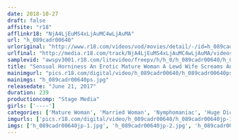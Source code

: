 ```yaml
---
date: 2018-10-27
draft: false
affsite: "r18"
afflinkr18: "NjA4LjEuMS4xLjAuMC4wLjAuMA"
url: "h_089cadr00640"
urloriginal: "http://www.r18.com/videos/vod/movies/detail/-/id=h_089cadr00640"
urlfinal: "http://media.r18.com/track/NjA4LjEuMS4xLjAuMC4wLjAuMA/videos/vod/movies/detail/-/id=h_089cadr00640"
samplevid: "awspv3001.r18.com/litevideo/freepv/h/h_0/h_089cadr00640/h_089cadr00640_dmb_w.mp4"
title: "Sensual Horniness An Erotic Mature Woman A Lewd Wife Screams And Cries In Pleasure While Getting Furiously Pumped By A Mega Sized Cock 4 Hours"
mainimgurl: "pics.r18.com/digital/video/h_089cadr00640/h_089cadr00640ps.jpg"
mainimgs: "h_089cadr00640ps.jpg"
releasedate: "June 21, 2017"
duration: 239
productioncomp: "Stage Media"
girls: ['----']
categories: ['Mature Woman', 'Married Woman', 'Nymphomaniac', 'Huge Dick - Large Dick', 'Over 4 Hours']
imgurls: ['pics.r18.com/digital/video/h_089cadr00640/h_089cadr00640jp-1.jpg', 'pics.r18.com/digital/video/h_089cadr00640/h_089cadr00640jp-2.jpg', 'pics.r18.com/digital/video/h_089cadr00640/h_089cadr00640jp-3.jpg', 'pics.r18.com/digital/video/h_089cadr00640/h_089cadr00640jp-4.jpg', 'pics.r18.com/digital/video/h_089cadr00640/h_089cadr00640jp-5.jpg', 'pics.r18.com/digital/video/h_089cadr00640/h_089cadr00640jp-6.jpg', 'pics.r18.com/digital/video/h_089cadr00640/h_089cadr00640jp-7.jpg', 'pics.r18.com/digital/video/h_089cadr00640/h_089cadr00640jp-8.jpg', 'pics.r18.com/digital/video/h_089cadr00640/h_089cadr00640jp-9.jpg', 'pics.r18.com/digital/video/h_089cadr00640/h_089cadr00640jp-10.jpg', 'pics.r18.com/digital/video/h_089cadr00640/h_089cadr00640jp-11.jpg', 'pics.r18.com/digital/video/h_089cadr00640/h_089cadr00640jp-12.jpg', 'pics.r18.com/digital/video/h_089cadr00640/h_089cadr00640jp-13.jpg', 'pics.r18.com/digital/video/h_089cadr00640/h_089cadr00640jp-14.jpg', 'pics.r18.com/digital/video/h_089cadr00640/h_089cadr00640jp-15.jpg', 'pics.r18.com/digital/video/h_089cadr00640/h_089cadr00640jp-16.jpg', 'pics.r18.com/digital/video/h_089cadr00640/h_089cadr00640jp-17.jpg', 'pics.r18.com/digital/video/h_089cadr00640/h_089cadr00640jp-18.jpg', 'pics.r18.com/digital/video/h_089cadr00640/h_089cadr00640jp-19.jpg', 'pics.r18.com/digital/video/h_089cadr00640/h_089cadr00640jp-20.jpg']
imgs: ['h_089cadr00640jp-1.jpg', 'h_089cadr00640jp-2.jpg', 'h_089cadr00640jp-3.jpg', 'h_089cadr00640jp-4.jpg', 'h_089cadr00640jp-5.jpg', 'h_089cadr00640jp-6.jpg', 'h_089cadr00640jp-7.jpg', 'h_089cadr00640jp-8.jpg', 'h_089cadr00640jp-9.jpg', 'h_089cadr00640jp-10.jpg', 'h_089cadr00640jp-11.jpg', 'h_089cadr00640jp-12.jpg', 'h_089cadr00640jp-13.jpg', 'h_089cadr00640jp-14.jpg', 'h_089cadr00640jp-15.jpg', 'h_089cadr00640jp-16.jpg', 'h_089cadr00640jp-17.jpg', 'h_089cadr00640jp-18.jpg', 'h_089cadr00640jp-19.jpg', 'h_089cadr00640jp-20.jpg']
---
```

